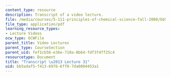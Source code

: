 ```yaml
---
content_type: resource
description: Transcript of a video lecture.
file: /media/courses/5-111-principles-of-chemical-science-fall-2008/bb5adaf5f41369766ff87da0804453a1_5-111F08-L31.pdf
file_type: application/pdf
learning_resource_types:
- Lecture Videos
ocw_type: OCWFile
parent_title: Video Lectures
parent_type: CourseSection
parent_uid: fef1cb56-e36e-710a-8b64-fdf3f4ff25c4
resourcetype: Document
title: "Transcript \u2013 Lecture 31"
uid: bb5adaf5-f413-6976-6ff8-7da0804453a1
---
```

